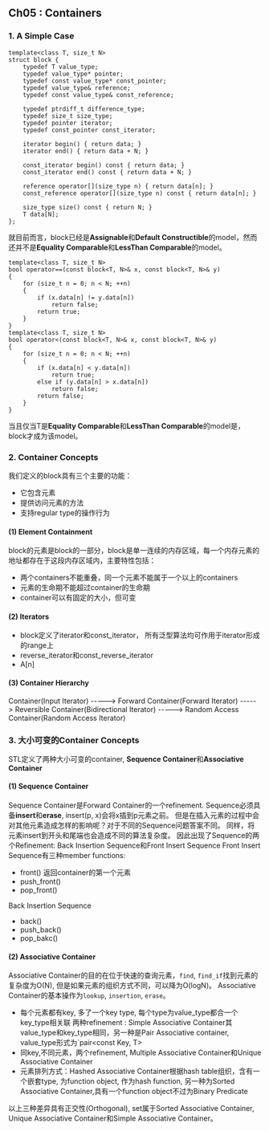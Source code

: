 ## Ch05 : Containers

### 1. A Simple Case

	template<class T, size_t N>
	struct block {
		typedef T value_type;
		typedef value_type* pointer;
		typedef const value_type* const_pointer;
		typedef value_type& reference;
		typedef const value_type& const_reference;

		typedef ptrdiff_t difference_type;
		typedef size_t size_type;
		typedef pointer iterator;
		typedef const_pointer const_iterator;

		iterator begin() { return data; }
		iterator end() { return data + N; }

		const_iterator begin() const { return data; }
		const_iterator end() const { return data + N; }

		reference operator[](size_type n) { return data[n]; }
		const_reference operator[](size_type n) const { return data[n]; }

		size_type size() const { return N; }
		T data[N];
	};
就目前而言，block已经是**Assignable**和**Default Constructible**的model，然而还并不是**Equality Comparable**和**LessThan Comparable**的model。

	template<class T, size_t N>
	bool operator==(const block<T, N>& x, const block<T, N>& y)
	{
		for (size_t n = 0; n < N; ++n)
		{
			if (x.data[n] != y.data[n])
				return false;
			return true;
		}
	}
	template<class T, size_t N>
	bool operator<(const block<T, N>& x, const block<T, N>& y)
	{
		for (size_t n = 0; n < N; ++n)
		{
			if (x.data[n] < y.data[n])
				return true;
			else if (y.data[n] > x.data[n])
				return false;
			return false;
		}
	}
当且仅当T是**Equality Comparable**和**LessThan Comparable**的model是，block才成为该model。

### 2. Container Concepts
我们定义的block具有三个主要的功能： 
- 它包含元素
- 提供访问元素的方法
- 支持regular type的操作行为

#### (1) Element Containment
block的元素是block的一部分，block是单一连续的内存区域，每一个内存元素的地址都存在于这段内存区域内，主要特性包括：
- 两个containers不能重叠，同一个元素不能属于一个以上的containers
- 元素的生命期不能超过container的生命期
- container可以有固定的大小，但可变

#### (2) Iterators
- block定义了iterator和const_iterator， 所有泛型算法均可作用于iterator形成的range上
- reverse_iterator和const_reverse_iterator
- A[n]

#### (3) Container Hierarchy
Container(Input Iterator) -----> Forward Container(Forward Iterator) -----> Reversible Container(Bidirectional Iterator) 
-----> Random Access Container(Random Access Iterator)

### 3. 大小可变的Container Concepts

STL定义了两种大小可变的container, **Sequence Container**和**Associative Container**

#### (1) Sequence Container
Sequence Container是Forward Container的一个refinement.
Sequence必须具备**insert**和**erase**, insert(p, x)会将x插到p元素之前。
但是在插入元素的过程中会对其他元素造成怎样的影响呢？对于不同的Sequence问题答案不同。
同样，将元素insert到开头和尾端也会造成不同的算法复杂度。
因此出现了Sequence的两个Refinement: Back Insertion Sequence和Front Insert Sequence
Front Insert Sequence有三种member functions: 
- front() 返回container的第一个元素
- push_front() 
- pop_front()

Back Insertion Sequence
- back()
- push_back()
- pop_bakc()


#### (2) Associative Container
Associative Container的目的在位于快速的查询元素，`find`, `find_if`找到元素的复杂度为O(N), 但是如果元素的组织方式不同，可以降为O(logN)。
Associative Container的基本操作为`lookup`, `insertion`, `erase`。
- 每个元素都有key, 多了一个key type, 每个type为value_type都合一个key_type相关联
两种refinement : Simple Associative Container其value_type和key_type相同，另一种是Pair Associative container, value_type形式为`pair<const Key, T>
- 同key,不同元素，两个refinement, Multiple Associative Container和Unique Associative Container
- 元素排列方式：Hashed Associative Container根据hash table组织，含有一个嵌套type, 为function object, 作为hash function, 另一种为Sorted Associative Container,具有一个function object不过为Binary Predicate

以上三种差异具有正交性(Orthogonal), set属于Sorted Associative Container, Unique Associative Container和Simple Associative Container。


